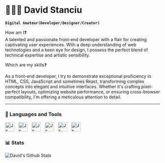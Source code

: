 # 🧑🏻‍💻 David Stanciu

**`Digital Amateur(Developer/Designer/Creator)`**

How am I❓  
A talented and passionate front-end developer with a flair for creating captivating user experiences. With a deep understanding of web technologies and a keen eye for design, I possess the perfect blend of technical expertise and artistic sensibility.

Which are my skills❓ 

As a front-end developer, I try to demonstrate exceptional proficiency in HTML, CSS, JavaScript and sometimes React, transforming complex concepts into elegant and intuitive interfaces. Whether it's crafting pixel-perfect layouts, optimizing website performance, or ensuring cross-browser compatibility, I'm offering a meticulous attention to detail.

---

### 🧰 Languages and Tools

<img align="left" alt="Js" width="30px" style="padding-right:10px" src="https://cdn.jsdelivr.net/gh/devicons/devicon/icons/html5/html5-original.svg" />
<img align="left" alt="Js" width="30px" style="padding-right:10px"  src="https://cdn.jsdelivr.net/gh/devicons/devicon/icons/css3/css3-original.svg" />
<img align="left" alt="Js" width="30px" style="padding-right:10px" src="https://cdn.jsdelivr.net/gh/devicons/devicon/icons/javascript/javascript-original.svg" /> <img align="left" alt="Js" width="30px" style="padding-right:10px"  src="https://cdn.jsdelivr.net/gh/devicons/devicon/icons/react/react-original.svg" />
<img align="left" alt="Js" width="30px" style="padding-right:10px"  src="https://cdn.jsdelivr.net/gh/devicons/devicon/icons/sass/sass-original.svg" />
<img align="left" alt="Js" width="30px" style="padding-right:10px"  src="https://cdn.jsdelivr.net/gh/devicons/devicon/icons/bootstrap/bootstrap-original.svg" />
<br />

#  

### 📊 Stats

![David's Github Stats](https://github-readme-stats.vercel.app/api?davidstanciu11=anuraghazra&show_icons=true&theme=monokai)
          



